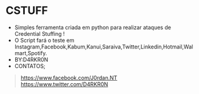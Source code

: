 # CSTUFF
- Simples ferramenta criada em python para realizar ataques de Credential Stuffing !
- O Script fará o teste em Instagram,Facebook,Kabum,Kanui,Saraiva,Twitter,Linkedin,Hotmail,Walmart,Spotify.
- BY:D4RKR0N
- CONTATOS;
 > https://www.facebook.com/J0rdan.NT
 > https://www.twitter.com/D4RKR0N
 

